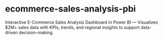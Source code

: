 # ecommerce-sales-analysis-pbi
Interactive E-Commerce Sales Analysis Dashboard in Power BI — Visualizes $2M+ sales data with KPIs, trends, and regional insights to support data-driven decision-making.
